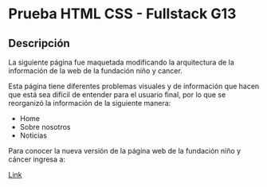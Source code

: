 # Prueba HTML CSS - Fullstack G13

## Descripción

La siguiente página fue maquetada modificando la arquitectura de la información de la web de la fundación niño y cancer.

Esta página tiene diferentes problemas visuales y de información que hacen que está sea difícil de entender para el usuario final, por lo que se reorganizó la información de la siguiente manera:

- Home
- Sobre nosotros
- Noticias

Para conocer la nueva versión de la página web de la fundación niño y cáncer ingresa a:

[Link](https://gsalinase.github.io/actp_8_prueba_html/)
